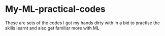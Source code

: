 # My-ML-practical-codes
These are sets of the codes I got my hands dirty with in a bid to practise the skills learnt and also get familiar more with ML
